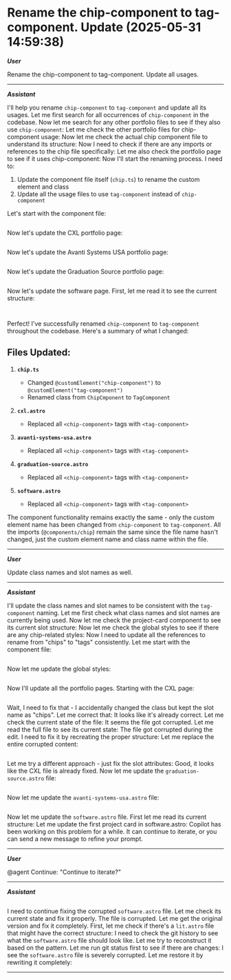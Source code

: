 <!-- Generated by SpecStory -->

# Rename the chip-component to tag-component. Update (2025-05-31 14:59:38)

_**User**_

Rename the chip-component to tag-component. Update all usages.

---

_**Assistant**_

I'll help you rename `chip-component` to `tag-component` and update all its usages. Let me first search for all occurrences of `chip-component` in the codebase. Now let me search for any other portfolio files to see if they also use `chip-component`: Let me check the other portfolio files for chip-component usage: Now let me check the actual chip component file to understand its structure: Now I need to check if there are any imports or references to the chip file specifically: Let me also check the portfolio page to see if it uses chip-component: Now I'll start the renaming process. I need to:

1. Update the component file itself (`chip.ts`) to rename the custom element and class
2. Update all the usage files to use `tag-component` instead of `chip-component`

Let's start with the component file:

```

```

Now let's update the CXL portfolio page:

```

```

Now let's update the Avanti Systems USA portfolio page:

```

```

Now let's update the Graduation Source portfolio page:

```

```

Now let's update the software page. First, let me read it to see the current structure:

```

```

```

```

Perfect! I've successfully renamed `chip-component` to `tag-component` throughout the codebase. Here's a summary of what I changed:

## Files Updated:

1. **`chip.ts`**

   - Changed `@customElement("chip-component")` to `@customElement("tag-component")`
   - Renamed class from `ChipCmponent` to `TagComponent`

2. **`cxl.astro`**

   - Replaced all `<chip-component>` tags with `<tag-component>`

3. **`avanti-systems-usa.astro`**

   - Replaced all `<chip-component>` tags with `<tag-component>`

4. **`graduation-source.astro`**

   - Replaced all `<chip-component>` tags with `<tag-component>`

5. **`software.astro`**
   - Replaced all `<chip-component>` tags with `<tag-component>`

The component functionality remains exactly the same - only the custom element name has been changed from `chip-component` to `tag-component`. All the imports (`@components/chip`) remain the same since the file name hasn't changed, just the custom element name and class name within the file.

---

_**User**_

Update class names and slot names as well.

---

_**Assistant**_

I'll update the class names and slot names to be consistent with the `tag-component` naming. Let me first check what class names and slot names are currently being used. Now let me check the project-card component to see its current slot structure: Now let me check the global styles to see if there are any chip-related styles: Now I need to update all the references to rename from "chips" to "tags" consistently. Let me start with the component file:

```

```

Now let me update the global styles:

```

```

Now I'll update all the portfolio pages. Starting with the CXL page:

```

```

Wait, I need to fix that - I accidentally changed the class but kept the slot name as "chips". Let me correct that: It looks like it's already correct. Let me check the current state of the file: It seems the file got corrupted. Let me read the full file to see its current state: The file got corrupted during the edit. I need to fix it by recreating the proper structure: Let me replace the entire corrupted content:

```

```

Let me try a different approach - just fix the slot attributes: Good, it looks like the CXL file is already fixed. Now let me update the `graduation-source.astro` file:

```

```

Now let me update the `avanti-systems-usa.astro` file:

```

```

Now let me update the `software.astro` file. First let me read its current structure: Let me update the first project card in software.astro: Copilot has been working on this problem for a while. It can continue to iterate, or you can send a new message to refine your prompt.

---

_**User**_

@agent Continue: "Continue to iterate?"

---

_**Assistant**_

```

```

I need to continue fixing the corrupted `software.astro` file. Let me check its current state and fix it properly. The file is corrupted. Let me get the original version and fix it completely. First, let me check if there's a `lit.astro` file that might have the correct structure: I need to check the git history to see what the `software.astro` file should look like. Let me try to reconstruct it based on the pattern. Let me run git status first to see if there are changes: I see the `software.astro` file is severely corrupted. Let me restore it by rewriting it completely:

---
